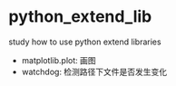 # python_extend_lib
study how to use python extend libraries

- matplotlib.plot: 画图
- watchdog: 检测路径下文件是否发生变化
